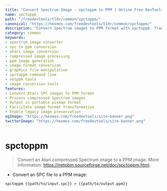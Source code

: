 ```yaml
---
title: "Convert Spectrum Image - spctoppm to PPM | Online Free DevTools by Hexmos"
name: spctoppm
path: "/freedevtools/tldr/common/spctoppm/"
canonical: "https://hexmos.com/freedevtools/tldr/common/spctoppm/"
description: "Convert Spectrum images to PPM format with spctoppm. Transform Atari compressed images for modern display. Free online tool, no registration required."
category: common
keywords:
- spectrum image converter
- spc to ppm conversion
- atari image conversion
- compressed image processing
- ppm image generation
- image format conversion
- graphics file manipulation
- spctoppm command line
- netpbm tools
- image conversion tools
features:
- Convert Atari SPC images to PPM format
- Process compressed Spectrum images
- Output in portable pixmap format
- Facilitate image format transformation
- Enable legacy image preservation
ogImage: "https://hexmos.com/freedevtools/site-banner.png"
twitterImage: "https://hexmos.com/freedevtools/site-banner.png"
---
```


# spctoppm

> Convert an Atari compressed Spectrum image to a PPM image.
> More information: <https://netpbm.sourceforge.net/doc/spctoppm.html>.

- Convert an SPC file to a PPM image:

`spctoppm {{path/to/input.spc}} > {{path/to/output.ppm}}`
